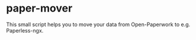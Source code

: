 # paper-mover
This small script helps you to move your data from Open-Paperwork to e.g. Paperless-ngx.
